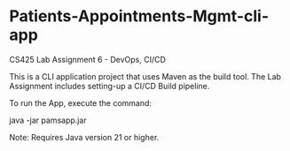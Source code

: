 # Patients-Appointments-Mgmt-cli-app
CS425 Lab Assignment 6 - DevOps, CI/CD

This is a CLI application project that uses Maven as the build tool.
The Lab Assignment includes setting-up a CI/CD Build pipeline.

To run the App, execute the command:

java -jar pamsapp.jar

Note: Requires Java version 21 or higher.
